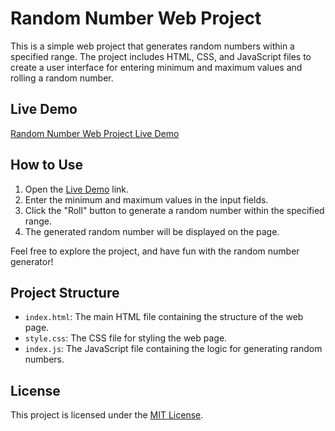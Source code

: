 # Random Number Web Project

This is a simple web project that generates random numbers within a specified range. The project includes HTML, CSS, and JavaScript files to create a user interface for entering minimum and maximum values and rolling a random number.

## Live Demo

[Random Number Web Project Live Demo](https://muthukumarasamy-m.github.io/Random_Number/)

## How to Use

1. Open the [Live Demo](https://muthukumarasamy-m.github.io/Random_Number/) link.
2. Enter the minimum and maximum values in the input fields.
3. Click the "Roll" button to generate a random number within the specified range.
4. The generated random number will be displayed on the page.

Feel free to explore the project, and have fun with the random number generator!

## Project Structure

- `index.html`: The main HTML file containing the structure of the web page.
- `style.css`: The CSS file for styling the web page.
- `index.js`: The JavaScript file containing the logic for generating random numbers.

## License

This project is licensed under the [MIT License](LICENSE).
